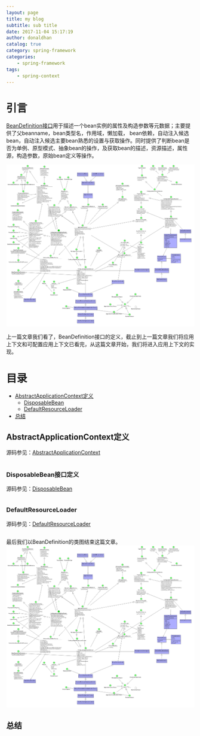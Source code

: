 ```yaml
---
layout: page
title: my blog
subtitle: sub title
date: 2017-11-04 15:17:19
author: donaldhan
catalog: true
category: spring-framework
categories:
    - spring-framework
tags:
    - spring-context
---
```


# 引言

[BeanDefinition接口][]用于描述一个bean实例的属性及构造参数等元数据；主要提供了父beanname，bean类型名，作用域，懒加载，
bean依赖，自动注入候选bean，自动注入候选主要bean熟悉的设置与获取操作。同时提供了判断bean是否为单例、原型模式、抽象bean的操作，及获取bean的描述，资源描述，属性源，构造参数，原始bean定义等操作。

![BeanDefinition](/image/spring-context/BeanDefinition.png)

[BeanDefinition接口]:https://donaldhan.github.io/spring-framework/2017/12/26/BeanDefinition%E6%8E%A5%E5%8F%A3%E5%AE%9A%E4%B9%89.html "BeanDefinition接口"

上一篇文章我们看了，BeanDefinition接口的定义，截止到上一篇文章我们将应用上下文和可配置应用上下文已看完，从这篇文章开始，我们将进入应用上下文的实现。


# 目录
* [AbstractApplicationContext定义](abstractapplicationcontext定义)
    * [DisposableBean](#disposablebean)
    * [DefaultResourceLoader](#defaultresourceloader)
* [总结](#总结)

## AbstractApplicationContext定义
源码参见：[AbstractApplicationContext][]

[AbstractApplicationContext]: "AbstractApplicationContext"

```java
```


### DisposableBean接口定义
源码参见：[DisposableBean][]

[DisposableBean]: "DisposableBean"

```java
```


### DefaultResourceLoader
源码参见：[DefaultResourceLoader][]

[DefaultResourceLoader]: "DefaultResourceLoader"

```java
```


最后我们以BeanDefinition的类图结束这篇文章。
![BeanDefinition](/image/spring-context/BeanDefinition.png)

## 总结
